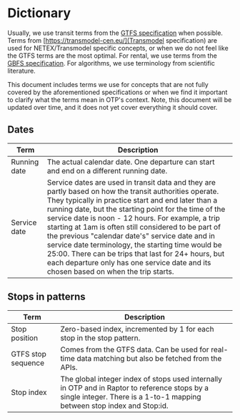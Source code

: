 # Dictionary

Usually, we use transit terms from
the [GTFS specification](https://gtfs.org/documentation/schedule/reference/#) when possible. Terms
from [https://transmodel-cen.eu/](Transmodel specification) are used for NETEX/Transmodel specific
concepts, or when we do not feel like the GTFS terms are the most optimal. For rental, we use terms
from the [GBFS specification](https://gbfs.org/documentation/). For algorithms, we use terminology
from scientific literature.

This document includes terms we use for concepts that are not fully covered by the aforementioned
specifications or when we find it important to clarify what the terms mean in OTP's context. Note,
this document will be updated over time, and it does not yet cover everything it should cover.

## Dates

| Term         | Description                                                                                                                                                                                                                                                                                                                                                                                                                                                                                                                                                                                |
|--------------|--------------------------------------------------------------------------------------------------------------------------------------------------------------------------------------------------------------------------------------------------------------------------------------------------------------------------------------------------------------------------------------------------------------------------------------------------------------------------------------------------------------------------------------------------------------------------------------------|
| Running date | The actual calendar date. One departure can start and end on a different running date.                                                                                                                                                                                                                                                                                                                                                                                                                                                                                                     |
| Service date | Service dates are used in transit data and they are partly based on how the transit authorities operate. They typically in practice start and end later than a running date, but the starting point for the time of the service date is noon - 12 hours. For example, a trip starting at 1am is often still considered to be part of the previous "calendar date's" service date and in service date terminology, the starting time would be 25:00. There can be trips that last for 24+ hours, but each departure only has one service date and its chosen based on when the trip starts. |

## Stops in patterns

| Term               | Description                                                                                                                                                              |
|--------------------|--------------------------------------------------------------------------------------------------------------------------------------------------------------------------|
| Stop position      | Zero-based index, incremented by 1 for each stop in the stop pattern.                                                                                                    |
| GTFS stop sequence | Comes from the GTFS data. Can be used for real-time data matching but also be fetched from the APIs.                                                                        |
| Stop index         | The global integer index of stops used internally in OTP and in Raptor to reference stops by a single integer. There is a 1-to-1 mapping between stop index and Stop:id. |
